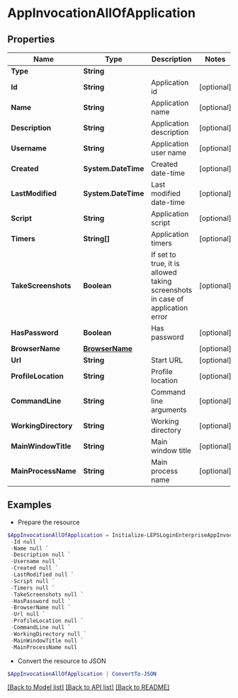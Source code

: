# AppInvocationAllOfApplication
## Properties

Name | Type | Description | Notes
------------ | ------------- | ------------- | -------------
**Type** | **String** |  | 
**Id** | **String** | Application id | [optional] 
**Name** | **String** | Application name | [optional] 
**Description** | **String** | Application description | [optional] 
**Username** | **String** | Application user name | [optional] 
**Created** | **System.DateTime** | Created date-time | [optional] 
**LastModified** | **System.DateTime** | Last modified date-time | [optional] 
**Script** | **String** | Application script | [optional] 
**Timers** | **String[]** | Application timers | [optional] 
**TakeScreenshots** | **Boolean** | If set to true, it is allowed taking screenshots in case of application error | [optional] 
**HasPassword** | **Boolean** | Has password | [optional] 
**BrowserName** | [**BrowserName**](BrowserName.md) |  | [optional] 
**Url** | **String** | Start URL | [optional] 
**ProfileLocation** | **String** | Profile location | [optional] 
**CommandLine** | **String** | Command line arguments | [optional] 
**WorkingDirectory** | **String** | Working directory | [optional] 
**MainWindowTitle** | **String** | Main window title | [optional] 
**MainProcessName** | **String** | Main process name | [optional] 

## Examples

- Prepare the resource
```powershell
$AppInvocationAllOfApplication = Initialize-LEPSLoginEnterpriseAppInvocationAllOfApplication  -Type null `
 -Id null `
 -Name null `
 -Description null `
 -Username null `
 -Created null `
 -LastModified null `
 -Script null `
 -Timers null `
 -TakeScreenshots null `
 -HasPassword null `
 -BrowserName null `
 -Url null `
 -ProfileLocation null `
 -CommandLine null `
 -WorkingDirectory null `
 -MainWindowTitle null `
 -MainProcessName null
```

- Convert the resource to JSON
```powershell
$AppInvocationAllOfApplication | ConvertTo-JSON
```

[[Back to Model list]](../README.md#documentation-for-models) [[Back to API list]](../README.md#documentation-for-api-endpoints) [[Back to README]](../README.md)

